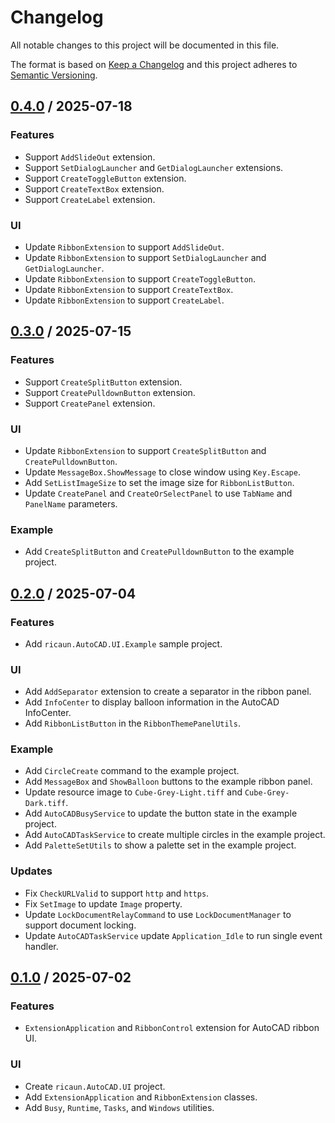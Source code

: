 # Changelog
All notable changes to this project will be documented in this file.

The format is based on [Keep a Changelog](http://keepachangelog.com/en/1.0.0/)
and this project adheres to [Semantic Versioning](http://semver.org/spec/v2.0.0.html).

## [0.4.0] / 2025-07-18
### Features
- Support `AddSlideOut` extension.
- Support `SetDialogLauncher` and `GetDialogLauncher` extensions.
- Support `CreateToggleButton` extension.
- Support `CreateTextBox` extension.
- Support `CreateLabel` extension.
### UI
- Update `RibbonExtension` to support `AddSlideOut`.
- Update `RibbonExtension` to support `SetDialogLauncher` and `GetDialogLauncher`.
- Update `RibbonExtension` to support `CreateToggleButton`.
- Update `RibbonExtension` to support `CreateTextBox`.
- Update `RibbonExtension` to support `CreateLabel`.

## [0.3.0] / 2025-07-15
### Features
- Support `CreateSplitButton` extension.
- Support `CreatePulldownButton` extension.
- Support `CreatePanel` extension.
### UI
- Update `RibbonExtension` to support `CreateSplitButton` and `CreatePulldownButton`.
- Update `MessageBox.ShowMessage` to close window using `Key.Escape`.
- Add `SetListImageSize` to set the image size for `RibbonListButton`.
- Update `CreatePanel` and `CreateOrSelectPanel` to use `TabName` and `PanelName` parameters.
### Example
- Add `CreateSplitButton` and `CreatePulldownButton` to the example project.

## [0.2.0] / 2025-07-04
### Features
- Add `ricaun.AutoCAD.UI.Example` sample project.
### UI
- Add `AddSeparator` extension to create a separator in the ribbon panel.
- Add `InfoCenter` to display balloon information in the AutoCAD InfoCenter.
- Add `RibbonListButton` in the `RibbonThemePanelUtils`.
### Example
- Add `CircleCreate` command to the example project.
- Add `MessageBox` and `ShowBalloon` buttons to the example ribbon panel.
- Update resource image to `Cube-Grey-Light.tiff` and `Cube-Grey-Dark.tiff`.
- Add `AutoCADBusyService` to update the button state in the example project.
- Add `AutoCADTaskService` to create multiple circles in the example project. 
- Add `PaletteSetUtils` to show a palette set in the example project.
### Updates
- Fix `CheckURLValid` to support `http` and `https`.
- Fix `SetImage` to update `Image` property.
- Update `LockDocumentRelayCommand` to use `LockDocumentManager` to support document locking.
- Update `AutoCADTaskService` update `Application_Idle` to run single event handler.

## [0.1.0] / 2025-07-02
### Features
- `ExtensionApplication` and `RibbonControl` extension for AutoCAD ribbon UI.
### UI
- Create `ricaun.AutoCAD.UI` project.
- Add `ExtensionApplication` and `RibbonExtension` classes.
- Add `Busy`, `Runtime`, `Tasks`, and `Windows` utilities.

[vNext]: ../../compare/1.0.0...HEAD
[0.4.0]: ../../compare/0.3.0...0.4.0
[0.3.0]: ../../compare/0.2.0...0.3.0
[0.2.0]: ../../compare/0.1.0...0.2.0
[0.1.0]: ../../compare/0.1.0